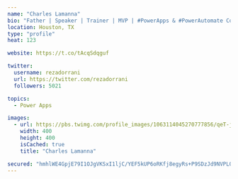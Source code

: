 ```yaml
---
name: "Charles Lamanna"
bio: "Father | Speaker | Trainer | MVP | #PowerApps & #PowerAutomate Community Super User | YouTuber Right-pointing triangle http://youtube.com/c/rezadorrani | Learn - Share - Clockwise rightwards and leftwards open circle arrows"
location: Houston, TX
type: "profile"
heat: 123

website: https://t.co/tAcqSdqguf

twitter:
  username: rezadorrani
  url: https://twitter.com/rezadorrani
  followers: 5021

topics:
  - Power Apps

images:
  - url: https://pbs.twimg.com/profile_images/1063114045270777856/qeT-jpWr_400x400.jpg
    width: 400
    height: 400
    isCached: true
    title: "Charles Lamanna"

secured: "hmhlWE4GpjE79I1OJgVKSxI1ljC/YEF5kUP6oRKfj8egyRs+P9SDzJd9NVPLQHEOwuWJVEVZPawBoJkuF6B5fZDNTBIxC58NA/xHJzCNWXgMXW//kGD7p+JQxzh+4DIv19Wy0DqRn1SjQxxGZctRqVBQtocJ5A0TVGQQtv8iDSObam13geivu/xcImCzYlkCCuIxc5mHCpZmS2TvWtgjuLVmMy7VDqts4QDsTYj4Vd+Fd6W5iGPKsfc6yCWvpKMNsewWLysdybJ3G46ilpQJPjdXS7YmfrecMwQ73hwq5u8+Q7lOMe50Gl1e15PEfrFPKT2XLHKvxPqS2AcEYiQIcvrzNN/I3S16eujHG8ET8x2rDAhiyebzrfOBG4H/53lrTyZWvcdbNeKfx6YhPcKXwgSdjSBgmg66odsbyOvEa1Q=;aYb+BQayxHc2euV8kxuffQ=="
---
```


